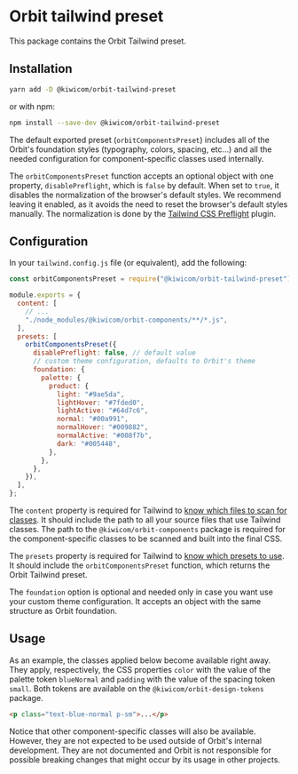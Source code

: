# Orbit tailwind preset

This package contains the Orbit Tailwind preset.

## Installation

```bash
yarn add -D @kiwicom/orbit-tailwind-preset
```

or with npm:

```bash
npm install --save-dev @kiwicom/orbit-tailwind-preset
```

The default exported preset (`orbitComponentsPreset`) includes all of the Orbit's foundation styles (typography, colors, spacing, etc…) and all the needed configuration for component-specific classes used internally.

The `orbitComponentsPreset` function accepts an optional object with one property, `disablePreflight`, which is `false` by default. When set to `true`, it disables the normalization of the browser's default styles. We recommend leaving it enabled, as it avoids the need to reset the browser's default styles manually. The normalization is done by the [Tailwind CSS Preflight](https://tailwindcss.com/docs/preflight) plugin.

## Configuration

In your `tailwind.config.js` file (or equivalent), add the following:

```js
const orbitComponentsPreset = require("@kiwicom/orbit-tailwind-preset");

module.exports = {
  content: [
    // ...
    "./node_modules/@kiwicom/orbit-components/**/*.js",
  ],
  presets: [
    orbitComponentsPreset({
      disablePreflight: false, // default value
      // custom theme configuration, defaults to Orbit's theme
      foundation: {
        palette: {
          product: {
            light: "#9ae5da",
            lightHover: "#7fded0",
            lightActive: "#64d7c6",
            normal: "#00a991",
            normalHover: "#009882",
            normalActive: "#008f7b",
            dark: "#005448",
          },
        },
      },
    }),
  ],
};
```

The `content` property is required for Tailwind to [know which files to scan for classes](https://tailwindcss.com/docs/content-configuration). It should include the path to all your source files that use Tailwind classes. The path to the `@kiwicom/orbit-components` package is required for the component-specific classes to be scanned and built into the final CSS.

The `presets` property is required for Tailwind to [know which presets to use](https://tailwindcss.com/docs/presets). It should include the `orbitComponentsPreset` function, which returns the Orbit Tailwind preset.

The `foundation` option is optional and needed only in case you want use your custom theme configuration. It accepts an object with the same structure as Orbit foundation.

## Usage

As an example, the classes applied below become available right away. They apply, respectively, the CSS properties `color` with the value of the palette token `blueNormal` and `padding` with the value of the spacing token `small`. Both tokens are available on the `@kiwicom/orbit-design-tokens` package.

```html
<p class="text-blue-normal p-sm">...</p>
```

Notice that other component-specific classes will also be available. However, they are not expected to be used outside of Orbit's internal development. They are not documented and Orbit is not responsible for possible breaking changes that might occur by its usage in other projects.
